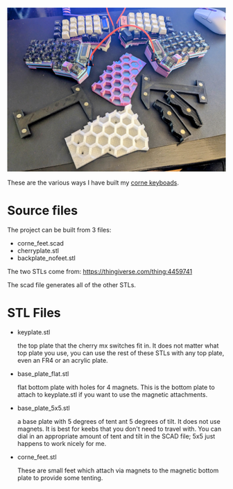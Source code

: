 ![image of crkbd](/images/corne_feet.jpg)

These are the various ways I have built my [corne keyboads](https://github.com/foostan/crkbd).

# Source files

The project can be built from 3 files:
- corne_feet.scad
- cherryplate.stl
- backplate_nofeet.stl

The two STLs come from: https://thingiverse.com/thing:4459741

The scad file generates all of the other STLs.

# STL Files

- keyplate.stl

  the top plate that the cherry mx switches fit in. It does not
  matter what top plate you use, you can use the rest of these STLs
  with any top plate, even an FR4 or an acrylic plate.

- base_plate_flat.stl

  flat bottom plate with holes for 4 magnets. This is 
  the bottom plate to attach to keyplate.stl if you want
  to use the magnetic attachments.

- base_plate_5x5.stl

  a base plate with 5 degrees of tent ant 5 degrees of tilt.
  It does not use magnets. It is best for keebs that you don't 
  need to travel with. You can dial in an appropriate amount of
  tent and tilt in the SCAD file; 5x5 just happens to work nicely
  for me.
  
- corne_feet.stl

  These are small feet which attach via magnets to the magnetic
  bottom plate to provide some tenting.


